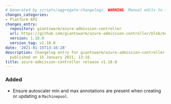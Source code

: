 ```yaml
---
# Generated by scripts/aggregate-changelogs. WARNING: Manual edits to this files will be overwritten.
changes_categories:
- Platform API
changes_entry:
  repository: giantswarm/azure-admission-controller
  url: https://github.com/giantswarm/azure-admission-controller/blob/master/CHANGELOG.md#1180---2021-01-15
  version: 1.18.0
  version_tag: v1.18.0
date: '2021-01-15T13:16:28'
description: Changelog entry for giantswarm/azure-admission-controller version 1.18.0,
  published on 15 January 2021, 13:16.
title: azure-admission-controller release v1.18.0
---
```


### Added
- Ensure autoscaler min and max annotations are present when creating or updating a `Machinepool`.
